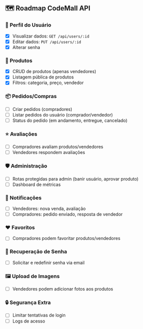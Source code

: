 ## 🗺️ Roadmap CodeMall API

### 👤 Perfil do Usuário
- [x] Visualizar dados: `GET /api/users/:id`
- [x] Editar dados: `PUT /api/users/:id`
- [x] Alterar senha

### 🛒 Produtos
- [x] CRUD de produtos (apenas vendedores)
- [x] Listagem pública de produtos
- [x] Filtros: categoria, preço, vendedor

### 📦 Pedidos/Compras
- [ ] Criar pedidos (compradores)
- [ ] Listar pedidos do usuário (comprador/vendedor)
- [ ] Status do pedido (em andamento, entregue, cancelado)

### ⭐ Avaliações
- [ ] Compradores avaliam produtos/vendedores
- [ ] Vendedores respondem avaliações

### 🛡️ Administração
- [ ] Rotas protegidas para admin (banir usuário, aprovar produto)
- [ ] Dashboard de métricas

### 🔔 Notificações
- [ ] Vendedores: nova venda, avaliação
- [ ] Compradores: pedido enviado, resposta de vendedor

### ❤️ Favoritos
- [ ] Compradores podem favoritar produtos/vendedores

### 🔑 Recuperação de Senha
- [ ] Solicitar e redefinir senha via email

### 🖼️ Upload de Imagens
- [ ] Vendedores podem adicionar fotos aos produtos

### 🔒 Segurança Extra
- [ ] Limitar tentativas de login
- [ ] Logs de acesso